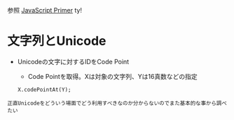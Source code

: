 参照 [JavaScript Primer](https://jsprimer.net/basic/string/)
ty!

# 文字列とUnicode




- Unicodeの文字に対するIDをCode Point
	
	- Code Pointを取得。Xは対象の文字列、Yは16真数などの指定
	
	`X.codePointAt(Y);`



~~~
正直Unicodeをどういう場面でどう利用すべきなのか分からないのでまた基本的な事から調べたい

